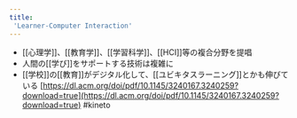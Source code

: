 ```yaml
---
title:
 'Learner-Computer Interaction'
---
```


- [[心理学]]、[[教育学]]、[[学習科学]]、[[HCI]]等の複合分野を提唱
- 人間の[[学び]]をサポートする技術は複雑に
- [[学校]]の[[教育]]がデジタル化して、[[ユビキタスラーニング]]とかも伸びている
[https://dl.acm.org/doi/pdf/10.1145/3240167.3240259?download=true](https://dl.acm.org/doi/pdf/10.1145/3240167.3240259?download=true)
#kineto